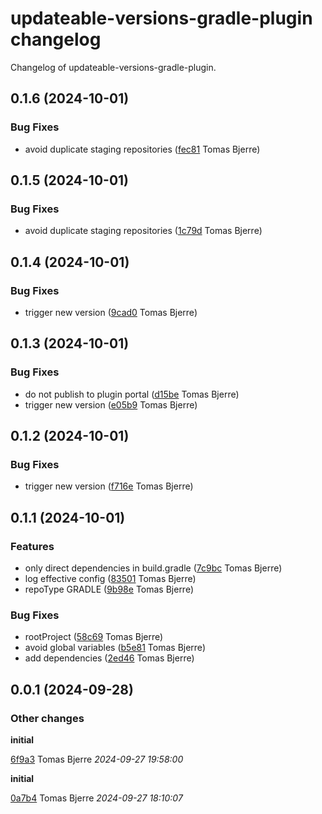 # updateable-versions-gradle-plugin changelog

Changelog of updateable-versions-gradle-plugin.

## 0.1.6 (2024-10-01)

### Bug Fixes

-  avoid duplicate staging repositories ([fec81](https://github.com/tomasbjerre/updateable-versions-gradle-plugin/commit/fec81f40a0d7409) Tomas Bjerre)  

## 0.1.5 (2024-10-01)

### Bug Fixes

-  avoid duplicate staging repositories ([1c79d](https://github.com/tomasbjerre/updateable-versions-gradle-plugin/commit/1c79df45c32be18) Tomas Bjerre)  

## 0.1.4 (2024-10-01)

### Bug Fixes

-  trigger new version ([9cad0](https://github.com/tomasbjerre/updateable-versions-gradle-plugin/commit/9cad058841dc4a9) Tomas Bjerre)  

## 0.1.3 (2024-10-01)

### Bug Fixes

-  do not publish to plugin portal ([d15be](https://github.com/tomasbjerre/updateable-versions-gradle-plugin/commit/d15be29d536507a) Tomas Bjerre)  
-  trigger new version ([e05b9](https://github.com/tomasbjerre/updateable-versions-gradle-plugin/commit/e05b9844e1fa6c0) Tomas Bjerre)  

## 0.1.2 (2024-10-01)

### Bug Fixes

-  trigger new version ([f716e](https://github.com/tomasbjerre/updateable-versions-gradle-plugin/commit/f716e9dfb6b552e) Tomas Bjerre)  

## 0.1.1 (2024-10-01)

### Features

-  only direct dependencies in build.gradle ([7c9bc](https://github.com/tomasbjerre/updateable-versions-gradle-plugin/commit/7c9bcad91a63736) Tomas Bjerre)  
-  log effective config ([83501](https://github.com/tomasbjerre/updateable-versions-gradle-plugin/commit/8350187c23df6b5) Tomas Bjerre)  
-  repoType GRADLE ([9b98e](https://github.com/tomasbjerre/updateable-versions-gradle-plugin/commit/9b98e4e09a13165) Tomas Bjerre)  

### Bug Fixes

-  rootProject ([58c69](https://github.com/tomasbjerre/updateable-versions-gradle-plugin/commit/58c69f7a6ca3383) Tomas Bjerre)  
-  avoid global variables ([b5e81](https://github.com/tomasbjerre/updateable-versions-gradle-plugin/commit/b5e813de66ecb6c) Tomas Bjerre)  
-  add dependencies ([2ed46](https://github.com/tomasbjerre/updateable-versions-gradle-plugin/commit/2ed46388ba0b2ea) Tomas Bjerre)  

## 0.0.1 (2024-09-28)

### Other changes

**initial**


[6f9a3](https://github.com/tomasbjerre/updateable-versions-gradle-plugin/commit/6f9a393721f80e6) Tomas Bjerre *2024-09-27 19:58:00*

**initial**


[0a7b4](https://github.com/tomasbjerre/updateable-versions-gradle-plugin/commit/0a7b49333c778a6) Tomas Bjerre *2024-09-27 18:10:07*



